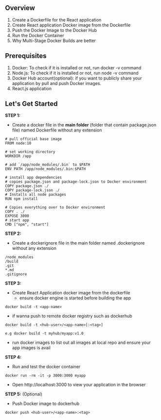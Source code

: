 ## Overview
1. Create a Dockerfile for the React application
2. Create React application Docker image from the Dockerfile
3. Push the Docker Image to the Docker Hub
4. Run the Docker Container
5. Why Multi-Stage Docker Builds are better

## Prerequisites
1. Docker: To check if it is installed or not, run docker -v command
2. Node.js: To check if it is installed or not, run node -v command
3. Docker Hub account(optional): if you want to publicly share your application by pull and push Docker images.
4. React.js application

## Let's Get Started

**STEP 1:**
- Create a docker file in the **main folder** (folder that contain package.json file) named Dockerfile without any extension
```
# pull official base image
FROM node:10

# set working directory
WORKDIR /app

# add `/app/node_modules/.bin` to $PATH
ENV PATH /app/node_modules/.bin:$PATH

# install app dependencies
# copies package.json and package-lock.json to Docker environment
COPY package.json ./
COPY package-lock.json ./
# Installs all node packages
RUN npm install 

# Copies everything over to Docker environment
COPY . ./
EXPOSE 3000
# start app
CMD ["npm", "start"]
```

**STEP 2:**
- Create a dockerignore file in the main folder named .dockerignore without any extension
```
/node_modules
/build
.git
*.md
.gitignore
```

**STEP 3:**
- Create React Application docker image from the dockerfile
  - ensure docker engine is started before building the app
```
docker build -t <app-name>
```
  - if wanna push to remote docker registry such as dockerhub
```
docker build -t <hub-user>/<app-name>[:<tag>]

e.g docker build -t myhub/myapp:v1.0
```
- run docker images to list out all images at local repo and ensure your app images is avail

**STEP 4:**
- Run and test the docker container
```
docker run -rm -it -p 3000:3000 myapp
```
- Open http://localhost:3000 to view your application in the browser

**STEP 5:** (Optional)
- Push Docker image to dockerhub
```
docker push <hub-user>/<app-name>:<tag>
```
